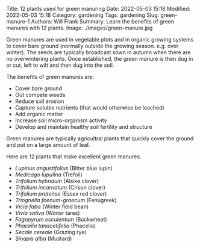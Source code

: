 Title: 12 plants used for green manuring
Date: 2022-05-03 15:18
Modified: 2022-05-03 15:18
Category: gardening
Tags: gardening
Slug: green-manure-1
Authors: Will Frank
Summary: Learn the benefits of green manures with 12 plants.
Image: ./images/green-manure.jpg

Green manures are used in vegetable plots and in organic growing systems
to cover bare ground (normally outside the growing season. e.g. over winter).
The seeds are typically broadcast sown in autumn when there are no overwintering plants.
Once established, the green manure is then dug in or cut, left to wilt and then dug into the soil.

The benefits of green manures are:

* Cover bare ground
* Out compete weeds
* Reduce soil erosion
* Capture soluble nutrients (that would otherwise be leached)
* Add organic matter
* Increase soil micro-organism activity
* Develop and maintain healthy soil fertility and structure

Green manures are typically agricultral plants that quickly cover the
ground and put on a large amount of leaf.

Here are 12 plants that make excellent green manures:

* *Lupinus angustifolius* (Bitter blue lupin)
* *Medicago lupulina* (Trefoil)
* *Trifolium hybridum* (Alsike clover)
* *Trifolium incarnatum* (Crison clover)
* *Trifolium pratense* (Essex red clover)
* *Triognella foenum-graecum* (Fenugreek)
* *Vicia faba* (Winter field bean)
* *Vivia sativa* (Winter tares)
* *Fagopyrum esculentum* (Buckwheat)
* *Phacelia tanacetifolia* (Phacelia)
* *Secale cereale* (Grazing rye)
* *Sinapis alba* (Mustard)